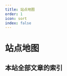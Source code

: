 ```yaml
---
title: 站点地图
order: 1
icon: sort
index: false
---
```

# 站点地图
## 本站全部文章的索引
<Catalog base='/' hideHeading></Catalog>
